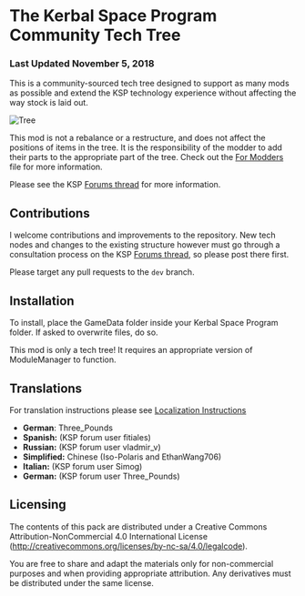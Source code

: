 # The Kerbal Space Program Community Tech Tree
### Last Updated November 5, 2018

This is a community-sourced tech tree designed to support as many mods as possible and extend the KSP technology experience without affecting the way stock is laid out.

![Tree](http://i.imgur.com/XCkHCrs.png)

This mod is not a rebalance or a restructure, and does not affect the positions of items in the tree. It is the responsibility of the modder to add their parts to the appropriate part of the tree. Check out the [For Modders](https://github.com/ChrisAdderley/CommunityTechTree/blob/master/ForModders.md) file for more information.

Please see the KSP [Forums thread](https://forum.kerbalspaceprogram.com/index.php?/topic/90530-131-community-tech-tree-july-26th-new-techs/) for more information.

## Contributions

I welcome contributions and improvements to the repository. New tech nodes and changes to the existing structure however must go through a consultation process on the KSP [Forums thread](https://forum.kerbalspaceprogram.com/index.php?/topic/90530-131-community-tech-tree-july-26th-new-techs/), so please post there first.

Please target any pull requests to the `dev` branch.

## Installation

To install, place the GameData folder inside your Kerbal Space Program folder. If asked to overwrite files, do so.

This mod is only a tech tree! It requires an appropriate version of ModuleManager to function.


## Translations

For translation instructions please see [Localization Instructions](https://github.com/ChrisAdderley/CommunityTechTree/blob/master/GameData/CommunityTechTree/Localization/Localization.md)

* **German**: Three_Pounds
* **Spanish:** (KSP forum user fitiales)
* **Russian:** (KSP forum user vladmir_v)
* **Simplified:** Chinese (Iso-Polaris and EthanWang706)
* **Italian:** (KSP forum user Simog)
* **German:** (KSP forum user Three_Pounds)

## Licensing

The contents of this pack are distributed under a Creative Commons Attribution-NonCommercial 4.0 International License (http://creativecommons.org/licenses/by-nc-sa/4.0/legalcode).

You are free to share and adapt the materials only for non-commercial purposes and when providing appropriate attribution. Any derivatives must be distributed under the same license.
